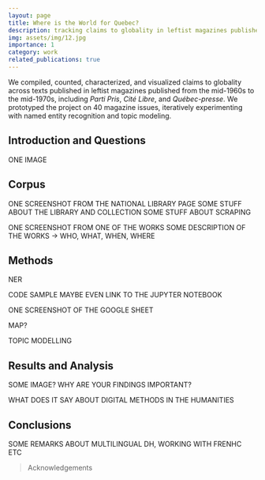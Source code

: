 ```yaml
---
layout: page
title: Where is the World for Quebec?
description: tracking claims to globality in leftist magazines published in 1960s and 70s-Montreal
img: assets/img/12.jpg
importance: 1
category: work
related_publications: true
---
```


We compiled, counted, characterized, and visualized claims to globality across texts published in leftist magazines published from the mid-1960s to the mid-1970s, including _Parti Pris_, _Cité Libre_, and _Québec-presse_. We prototyped the project on 40 magazine issues, iteratively experimenting with named entity recognition and topic modeling.

## Introduction and Questions

ONE IMAGE

## Corpus

ONE SCREENSHOT FROM THE NATIONAL LIBRARY PAGE
    SOME STUFF ABOUT THE LIBRARY AND COLLECTION
    SOME STUFF ABOUT SCRAPING

ONE SCREENSHOT FROM ONE OF THE WORKS
    SOME DESCRIPTION OF THE WORKS -> WHO, WHAT, WHEN, WHERE

## Methods

NER

CODE SAMPLE MAYBE EVEN LINK TO THE JUPYTER NOTEBOOK

ONE SCREENSHOT OF THE GOOGLE SHEET

MAP?

TOPIC MODELLING

## Results and Analysis

SOME IMAGE?
WHY ARE YOUR FINDINGS IMPORTANT?

WHAT DOES IT SAY ABOUT DIGITAL METHODS IN THE HUMANITIES

## Conclusions

SOME REMARKS ABOUT MULTILINGUAL DH, WORKING WITH FRENHC ETC

> Acknowledgements

